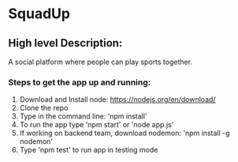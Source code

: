 # SquadUp
## High level Description:
A social platform where people can play sports together.

### Steps to get the app up and running:
1. Download and Install node: https://nodejs.org/en/download/
2. Clone the repo
3. Type in the command line: 'npm install'
4. To run the app type 'npm start' or 'node app.js'
5. If working on backend team, download nodemon: 'npm install -g nodemon'
6. Type 'npm test' to run app in testing mode
